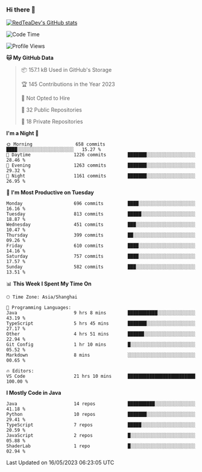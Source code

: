 ### Hi there 👋

<!--
**RedTeaDev/RedTeaDev** is a ✨ _special_ ✨ repository because its `README.md` (this file) appears on your GitHub profile.

Here are some ideas to get you started:

- 🔭 I’m currently working on ...
- 🌱 I’m currently learning ...
- 👯 I’m looking to collaborate on ...
- 🤔 I’m looking for help with ...
- 💬 Ask me about ...
- 📫 How to reach me: ...
- 😄 Pronouns: ...
- ⚡ Fun fact: ...
-->

<!--
[![wakatime](https://wakatime.com/badge/user/6b101ed0-04c0-4490-9283-eb61f2efff96.svg)](https://wakatime.com/@6b101ed0-04c0-4490-9283-eb61f2efff96)
!-->

[![RedTeaDev's GitHub stats](https://github-readme-stats.vercel.app/api?username=RedTeaDev)](https://github.com/anuraghazra/github-readme-stats)
<!--
[![willianrod's wakatime stats](https://github-readme-stats.vercel.app/api/wakatime?username=RedTeaDev)](https://github.com/anuraghazra/github-readme-stats)
!-->
<!--START_SECTION:waka-->
![Code Time](http://img.shields.io/badge/Code%20Time-1%2C412%20hrs%2045%20mins-blue)

![Profile Views](http://img.shields.io/badge/Profile%20Views-0-blue)

**🐱 My GitHub Data** 

> 📦 157.1 kB Used in GitHub's Storage 
 > 
> 🏆 145 Contributions in the Year 2023
 > 
> 🚫 Not Opted to Hire
 > 
> 📜 32 Public Repositories 
 > 
> 🔑 18 Private Repositories 
 > 
**I'm a Night 🦉** 

```text
🌞 Morning                658 commits         ████░░░░░░░░░░░░░░░░░░░░░   15.27 % 
🌆 Daytime                1226 commits        ███████░░░░░░░░░░░░░░░░░░   28.46 % 
🌃 Evening                1263 commits        ███████░░░░░░░░░░░░░░░░░░   29.32 % 
🌙 Night                  1161 commits        ███████░░░░░░░░░░░░░░░░░░   26.95 % 
```
📅 **I'm Most Productive on Tuesday** 

```text
Monday                   696 commits         ████░░░░░░░░░░░░░░░░░░░░░   16.16 % 
Tuesday                  813 commits         █████░░░░░░░░░░░░░░░░░░░░   18.87 % 
Wednesday                451 commits         ███░░░░░░░░░░░░░░░░░░░░░░   10.47 % 
Thursday                 399 commits         ██░░░░░░░░░░░░░░░░░░░░░░░   09.26 % 
Friday                   610 commits         ████░░░░░░░░░░░░░░░░░░░░░   14.16 % 
Saturday                 757 commits         ████░░░░░░░░░░░░░░░░░░░░░   17.57 % 
Sunday                   582 commits         ███░░░░░░░░░░░░░░░░░░░░░░   13.51 % 
```


📊 **This Week I Spent My Time On** 

```text
🕑︎ Time Zone: Asia/Shanghai

💬 Programming Languages: 
Java                     9 hrs 8 mins        ███████████░░░░░░░░░░░░░░   43.19 % 
TypeScript               5 hrs 45 mins       ███████░░░░░░░░░░░░░░░░░░   27.17 % 
Other                    4 hrs 51 mins       ██████░░░░░░░░░░░░░░░░░░░   22.94 % 
Git Config               1 hr 10 mins        █░░░░░░░░░░░░░░░░░░░░░░░░   05.52 % 
Markdown                 8 mins              ░░░░░░░░░░░░░░░░░░░░░░░░░   00.65 % 

🔥 Editors: 
VS Code                  21 hrs 10 mins      █████████████████████████   100.00 % 
```

**I Mostly Code in Java** 

```text
Java                     14 repos            ██████████░░░░░░░░░░░░░░░   41.18 % 
Python                   10 repos            ███████░░░░░░░░░░░░░░░░░░   29.41 % 
TypeScript               7 repos             █████░░░░░░░░░░░░░░░░░░░░   20.59 % 
JavaScript               2 repos             █░░░░░░░░░░░░░░░░░░░░░░░░   05.88 % 
ShaderLab                1 repo              █░░░░░░░░░░░░░░░░░░░░░░░░   02.94 % 
```




 Last Updated on 16/05/2023 06:23:05 UTC
<!--END_SECTION:waka-->


